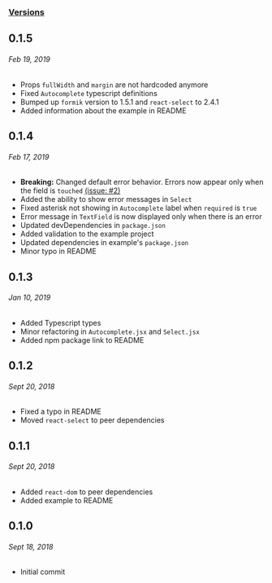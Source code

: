 ### [Versions](https://github.com/gerhat/material-ui-formik-components/releases)

## 0.1.5
###### *Feb 19, 2019*
- Props `fullWidth` and `margin` are not hardcoded anymore
- Fixed `Autocomplete` typescript definitions
- Bumped up `formik` version to 1.5.1 and `react-select` to 2.4.1
- Added information about the example in README


## 0.1.4
###### *Feb 17, 2019*
- **Breaking:** Changed default error behavior. Errors now appear only when the field is `touched` [(issue: #2)](https://github.com/gerhat/material-ui-formik-components/issues/2)
- Added the ability to show error messages in `Select`
- Fixed asterisk not showing in `Autocomplete` label when `required` is `true`
- Error message in `TextField` is now displayed only when there is an error
- Updated devDependencies in `package.json`
- Added validation to the example project
- Updated dependencies in example's `package.json`
- Minor typo in README


## 0.1.3
###### *Jan 10, 2019*
- Added Typescript types
- Minor refactoring in `Autocomplete.jsx` and `Select.jsx`
- Added npm package link to README


## 0.1.2
###### *Sept 20, 2018*
- Fixed a typo in README
- Moved `react-select` to peer dependencies


## 0.1.1
###### *Sept 20, 2018*
- Added `react-dom` to peer dependencies
- Added example to README


## 0.1.0
###### *Sept 18, 2018*
- Initial commit
